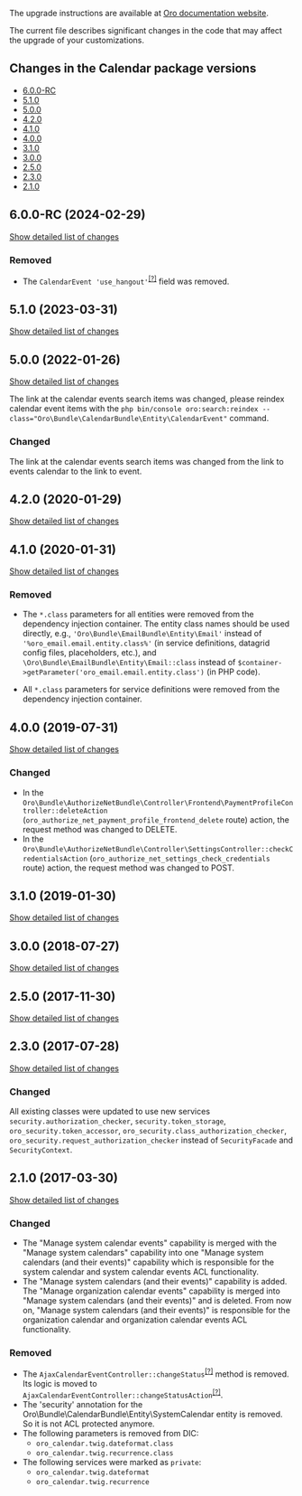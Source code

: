 The upgrade instructions are available at [Oro documentation website](https://doc.oroinc.com/master/backend/setup/upgrade-to-new-version/).

The current file describes significant changes in the code that may affect the upgrade of your customizations.

## Changes in the Calendar package versions

- [6.0.0-RC](#600-rc-2024-02-29)
- [5.1.0](#510-2023-03-31)
- [5.0.0](#500-2022-01-26)
- [4.2.0](#420-2020-01-29)
- [4.1.0](#410-2020-01-31)
- [4.0.0](#400-2019-07-31)
- [3.1.0](#310-2019-01-30)
- [3.0.0](#300-2018-07-27)
- [2.5.0](#250-2017-11-30)
- [2.3.0](#230-2017-07-28)
- [2.1.0](#210-2017-03-30)

## 6.0.0-RC (2024-02-29)
[Show detailed list of changes](incompatibilities-6-0-rc.md)

### Removed

* The `CalendarEvent 'use_hangout'`<sup>[[?]](https://github.com/oroinc/OroCalendarBundle/blob/6.0.0/Migrations/Schema/v1_22/RemoveHangoutCalendarEventFields.php#L27)</sup> field was removed.

## 5.1.0 (2023-03-31)
[Show detailed list of changes](incompatibilities-5-1.md)

## 5.0.0 (2022-01-26)
[Show detailed list of changes](incompatibilities-5-0.md)

The link at the calendar events search items was changed,
  please reindex calendar event items with the `php bin/console oro:search:reindex --class="Oro\Bundle\CalendarBundle\Entity\CalendarEvent"` command.

### Changed

The link at the calendar events search items was changed from the link to events calendar to the link to event.

## 4.2.0 (2020-01-29)
[Show detailed list of changes](incompatibilities-4-2.md)

## 4.1.0 (2020-01-31)
[Show detailed list of changes](incompatibilities-4-1.md)

### Removed
* The `*.class` parameters for all entities were removed from the dependency injection container.
The entity class names should be used directly, e.g., `'Oro\Bundle\EmailBundle\Entity\Email'`
instead of `'%oro_email.email.entity.class%'` (in service definitions, datagrid config files, placeholders, etc.), and
`\Oro\Bundle\EmailBundle\Entity\Email::class` instead of `$container->getParameter('oro_email.email.entity.class')`
(in PHP code).

* All `*.class` parameters for service definitions were removed from the dependency injection container.

## 4.0.0 (2019-07-31)
[Show detailed list of changes](incompatibilities-4-0.md)

### Changed
* In the `Oro\Bundle\AuthorizeNetBundle\Controller\Frontend\PaymentProfileController::deleteAction` 
 (`oro_authorize_net_payment_profile_frontend_delete` route)
 action, the request method was changed to DELETE. 
* In the `Oro\Bundle\AuthorizeNetBundle\Controller\SettingsController::checkCredentialsAction` 
 (`oro_authorize_net_settings_check_credentials` route)
 action, the request method was changed to POST. 

## 3.1.0 (2019-01-30)
[Show detailed list of changes](incompatibilities-3-1.md)

## 3.0.0 (2018-07-27)
[Show detailed list of changes](incompatibilities-3-0.md)

## 2.5.0 (2017-11-30)
[Show detailed list of changes](incompatibilities-2-5.md)

## 2.3.0 (2017-07-28)
[Show detailed list of changes](incompatibilities-2-3.md)

### Changed
All existing classes were updated to use new services `security.authorization_checker`, `security.token_storage`, `oro_security.token_accessor`, `oro_security.class_authorization_checker`, `oro_security.request_authorization_checker` instead of `SecurityFacade` and `SecurityContext`.

## 2.1.0 (2017-03-30)
[Show detailed list of changes](incompatibilities-2-1.md)

### Changed
* The "Manage system calendar events" capability is merged with the "Manage system calendars" capability into one 
"Manage system calendars (and their events)" capability which is responsible for the system calendar and system calendar events 
ACL functionality.
* The "Manage system calendars (and their events)" capability is added. The "Manage organization calendar events" capability is 
merged into "Manage system calendars (and their events)" and is deleted. From now on, "Manage system calendars (and their 
events)" is responsible for the organization calendar and organization calendar events ACL functionality.

### Removed

* The `AjaxCalendarEventController::changeStatus`<sup>[[?]](https://github.com/oroinc/OroCalendarBundle/tree/2.0.0/Controller/AjaxCalendarEventController.php#L37 "Oro\Bundle\CalendarBundle\Controller\AjaxCalendarEventController::changeStatus")</sup> method is removed. Its logic is moved to `AjaxCalendarEventController::changeStatusAction`<sup>[[?]](https://github.com/oroinc/OroCalendarBundle/tree/2.1.0/Controller/AjaxCalendarEventController.php#L37 "Oro\Bundle\CalendarBundle\Controller\AjaxCalendarEventController::changeStatusAction")</sup>.
* The 'security' annotation for the Oro\Bundle\CalendarBundle\Entity\SystemCalendar entity is removed. So it is not ACL protected anymore.
* The following parameters is removed from DIC:
    - `oro_calendar.twig.dateformat.class`
    - `oro_calendar.twig.recurrence.class`
* The following services were marked as `private`:
    - `oro_calendar.twig.dateformat`
    - `oro_calendar.twig.recurrence`
